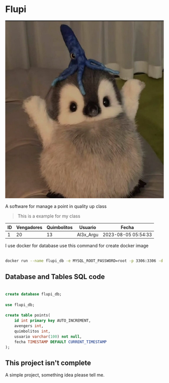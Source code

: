 # Flupi

![Flupi icon](logo.jpeg)

A software for manage a point in quality up class



> This is a example for my class

| ID   | Vengadores | Quimbolitos | Usuario   | Fecha               |
| ---- | ---------- | ----------- | --------- | ------------------- |
| 1    | 20         | 13          | Al3x_Argu | 2023-08-05 05:54:33 |



I use docker for database use this command for create docker image

```bash

docker run --name flupi_db -e MYSQL_ROOT_PASSWORD=root -p 3306:3306 -d mysql

```



## Database and Tables SQL code

```sql

create database flupi_db;

use flupi_db;

create table points(
    id int primary key AUTO_INCREMENT,
    avengers int,
    quimbolitos int,
    usuario varchar(100) not null,
    fecha TIMESTAMP DEFAULT CURRENT_TIMESTAMP
);

```



## This project isn't complete

A simple project, something idea please tell me.
